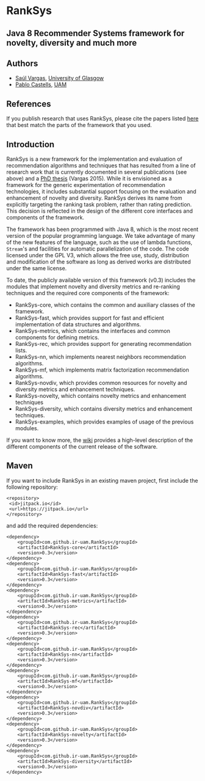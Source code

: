# RankSys
## Java 8 Recommender Systems framework for novelty, diversity and much more

## Authors
 * [Saúl Vargas](http://www.saulvargas.es), [University of Glasgow](http://www.gla.ac.uk/)
 * [Pablo Castells](http://ir.ii.uam.es/castells/), [UAM](http://www.uam.es/)

## References

If you publish research that uses RankSys, please cite the papers listed [here](https://github.com/ir-uam/RankSys/wiki/References) that best match the parts of the framework that you used.

## Introduction

RankSys is a new framework for the implementation and evaluation of recommendation algorithms and techniques that has resulted from a line of research work that is currently documented in several publications (see above) and a [PhD thesis](http://ir.ii.uam.es/saul/saulvargas-thesis.pdf) (Vargas 2015).  While it is envisioned as a framework for the generic experimentation of recommendation technologies, it includes substantial support focusing on the evaluation and enhancement of novelty and diversity. RankSys derives its name from explicitly targeting the ranking task problem, rather than rating prediction. This decision is reflected in the design of the different core interfaces and components of the framework.

The framework has been programmed with Java 8, which is the most recent version of the popular programming language. We take advantage of many of the new features of the language, such as the use of lambda functions, `Stream`'s and facilities for automatic parallelization of the code. The code licensed under the GPL V3, which allows the free use, study, distribution and modification of the software as long as derived works are distributed under the same license.

To date, the publicly available version of this framework (v0.3) includes the modules that implement novelty and diversity metrics and re-ranking techniques and the required core components of the framework:
 * RankSys-core, which contains the common and auxiliary classes of the framework.
 * RankSys-fast, which provides support for fast and efficient implementation of data structures and algorithms.
 * RankSys-metrics, which contains the interfaces and common components for defining metrics.
 * RankSys-rec, which provides support for generating recommendation lists.
 * RankSys-nn, which implements nearest neighbors recommendation algorithms.
 * RankSys-mf, which implements matrix factorization recommendation algorithms.
 * RankSys-novdiv, which provides common resources for novelty and diversity metrics and enhancement techniques.
 * RankSys-novelty, which contains novelty metrics and enhancement techniques
 * RankSys-diversity, which contains diversity metrics and enhancement techniques.
 * RankSys-examples, which provides examples of usage of the previous modules.
 
If you want to know more, the [wiki](https://github.com/ir-uam/RankSys/wiki) provides a high-level description of the different components of the current release of the software.

## Maven

If you want to include RankSys in an existing maven project, first include the following repository:
~~~
<repository>
 <id>jitpack.io</id>
 <url>https://jitpack.io</url>
</repository>
~~~
and add the required dependencies:
~~~
<dependency>
    <groupId>com.github.ir-uam.RankSys</groupId>
    <artifactId>RankSys-core</artifactId>
    <version>0.3</version>
</dependency>
<dependency>
    <groupId>com.github.ir-uam.RankSys</groupId>
    <artifactId>RankSys-fast</artifactId>
    <version>0.3</version>
</dependency>
<dependency>
    <groupId>com.github.ir-uam.RankSys</groupId>
    <artifactId>RankSys-metrics</artifactId>
    <version>0.3</version>
</dependency>
<dependency>
    <groupId>com.github.ir-uam.RankSys</groupId>
    <artifactId>RankSys-rec</artifactId>
    <version>0.3</version>
</dependency>
<dependency>
    <groupId>com.github.ir-uam.RankSys</groupId>
    <artifactId>RankSys-nn</artifactId>
    <version>0.3</version>
</dependency>
<dependency>
    <groupId>com.github.ir-uam.RankSys</groupId>
    <artifactId>RankSys-mf</artifactId>
    <version>0.3</version>
</dependency>
<dependency>
    <groupId>com.github.ir-uam.RankSys</groupId>
    <artifactId>RankSys-novdiv</artifactId>
    <version>0.3</version>
</dependency>
<dependency>
    <groupId>com.github.ir-uam.RankSys</groupId>
    <artifactId>RankSys-novelty</artifactId>
    <version>0.3</version>
</dependency>
<dependency>
    <groupId>com.github.ir-uam.RankSys</groupId>
    <artifactId>RankSys-diversity</artifactId>
    <version>0.3</version>
</dependency>
~~~
